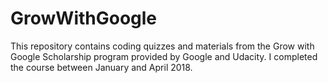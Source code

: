 # GrowWithGoogle

This repository contains coding quizzes and materials from the Grow with Google Scholarship program provided by Google and Udacity. I completed the course between January and April 2018.
